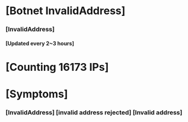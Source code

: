 # [Botnet InvalidAddress]
### [InvalidAddress]
#### [Updated every 2~3 hours]

# [Counting 16173 IPs]

# [Symptoms] 

###   [InvalidAddress] [invalid address rejected] [Invalid address]
